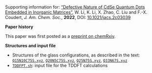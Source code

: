Supporting information for: [“Defective Nature of CdSe Quantum Dots Embedded in Inorganic Matrices”](https://doi.org/10.1021/jacs.2c03039), W. Li, K. Li, X. Zhao, C. Liu and F.-X. Coudert, _J. Am. Chem. Soc._, **2022**, DOI: [10.1021/jacs.2c03039](https://doi.org/10.1021/jacs.2c03039)


**Paper history**

This paper was first posted as a [preprint on chemRxiv](https://doi.org/10.26434/chemrxiv-2022-3jx39-v2).


**Structures and input file**

- Structures of the glass configurations, as described in the text: [`Q15N10C75S.xyz`](Q15N10C75S.xyz), [`Q20N5C75S.xyz`](Q20N5C75S.xyz), [`Q25N75S.xyz`](Q25N75S.xyz), [`Q33N67S.xyz`](Q33N67S.xyz)
- [`TDDFPT.sh`](TDDFPT.sh): input file for the TDDFT calculations
